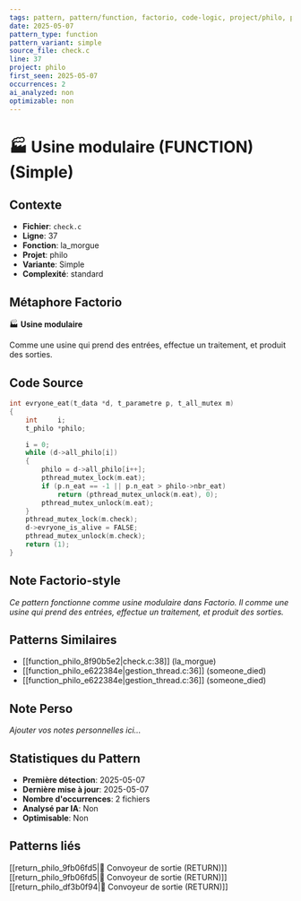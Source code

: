 ```yaml
---
tags: pattern, pattern/function, factorio, code-logic, project/philo, pattern/variant/simple
date: 2025-05-07
pattern_type: function
pattern_variant: simple
source_file: check.c
line: 37
project: philo
first_seen: 2025-05-07
occurrences: 2
ai_analyzed: non
optimizable: non
---
```


# 🏭 Usine modulaire (FUNCTION) (Simple)

## Contexte
- **Fichier**: `check.c`
- **Ligne**: 37
- **Fonction**: la_morgue
- **Projet**: philo
- **Variante**: Simple
- **Complexité**: standard

## Métaphore Factorio
🏭 **Usine modulaire**

Comme une usine qui prend des entrées, effectue un traitement, et produit des sorties.

## Code Source
```c
int	evryone_eat(t_data *d, t_parametre p, t_all_mutex m)
{
	int		i;
	t_philo	*philo;

	i = 0;
	while (d->all_philo[i])
	{
		philo = d->all_philo[i++];
		pthread_mutex_lock(m.eat);
		if (p.n_eat == -1 || p.n_eat > philo->nbr_eat)
			return (pthread_mutex_unlock(m.eat), 0);
		pthread_mutex_unlock(m.eat);
	}
	pthread_mutex_lock(m.check);
	d->evryone_is_alive = FALSE;
	pthread_mutex_unlock(m.check);
	return (1);
}
```

## Note Factorio-style
*Ce pattern fonctionne comme usine modulaire dans Factorio. Il comme une usine qui prend des entrées, effectue un traitement, et produit des sorties.*

## Patterns Similaires
- [[function_philo_8f90b5e2|check.c:38]] (la_morgue)
- [[function_philo_e622384e|gestion_thread.c:36]] (someone_died)
- [[function_philo_e622384e|gestion_thread.c:36]] (someone_died)

## Note Perso
*Ajouter vos notes personnelles ici...*

## Statistiques du Pattern
- **Première détection**: 2025-05-07
- **Dernière mise à jour**: 2025-05-07
- **Nombre d'occurrences**: 2 fichiers
- **Analysé par IA**: Non
- **Optimisable**: Non

## Patterns liés
[[return_philo_9fb06fd5|🚚 Convoyeur de sortie (RETURN)]]
[[return_philo_9fb06fd5|🚚 Convoyeur de sortie (RETURN)]]
[[return_philo_df3b0f94|🚚 Convoyeur de sortie (RETURN)]]
